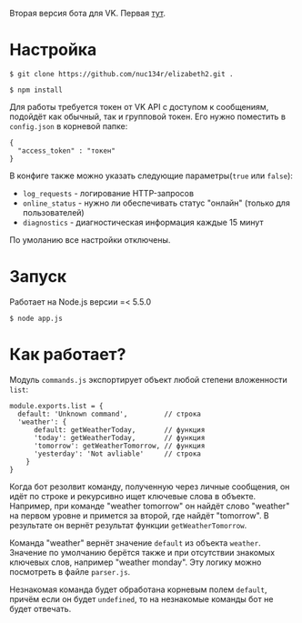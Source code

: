Вторая версия бота для VK. Первая [тут](https://github.com/nuc134r/vkbot).

# Настройка
```
$ git clone https://github.com/nuc134r/elizabeth2.git .
```
```
$ npm install
```
Для работы требуется токен от VK API с доступом к сообщениям, подойдёт как обычный, так и групповой токен. 
Его нужно поместить в `config.json` в корневой папке:
```
{
  "access_token" : "токен"
}
```

В конфиге также можно указать следующие параметры(`true` или `false`):

* `log_requests` - логирование HTTP-запросов 
* `online_status` - нужно ли обеспечивать статус "онлайн" (только для пользователей)
* `diagnostics` - диагностическая информация каждые 15 минут

По умоланию все настройки отключены.
# Запуск
Работает на Node.js версии =< 5.5.0
```
$ node app.js
```

# Как работает?
Модуль `commands.js` экспортирует объект любой степени вложенности `list`:
```
module.exports.list = {
  default: 'Unknown command',         // строка
  'weather': {
      default: getWeatherToday,       // функция
      'today': getWeatherToday,       // функция
      'tomorrow': getWeatherTomorrow, // функция
      'yesterday': 'Not avliable'     // строка
    }
}
```

Когда бот резолвит команду, полученную через личные сообщения, он идёт по строке и рекурсивно ищет ключевые слова в объекте. 
Например, при команде "weather tomorrow" он найдёт слово "weather" на первом уровне и примется за второй, где найдёт "tomorrow". В результате он вернёт результат функции `getWeatherTomorrow`.

Команда "weather" вернёт значение `default` из объекта `weather`. Значение по умолчанию берётся также и при отсутствии знакомых ключевых слов, например "weather monday". Эту логику можно посмотреть в файле `parser.js`.

Незнакомая команда будет обработана корневым полем `default`, причём если он будет `undefined`, то на незнакомые команды бот не будет отвечать.
